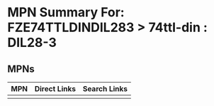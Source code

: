



# MPN Summary For: FZE74TTLDINDIL283 > 74ttl-din : DIL28-3

## MPNs
  

|MPN|Direct Links|Search Links|
| :--- | :--- | :--- |
||||
